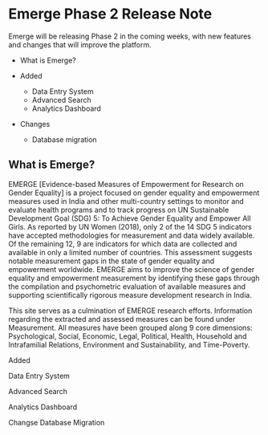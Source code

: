 # Emerge Phase 2 Release Note

Emerge will be releasing Phase 2 in the coming weeks, with new features and changes that will improve the platform. 

* What is Emerge?

* Added
  * Data Entry System
  * Advanced Search 
  * Analytics Dashboard

* Changes
  * Database migration

## What is Emerge?

EMERGE [Evidence-based Measures of Empowerment for Research on Gender Equality] is a project focused on gender equality and empowerment measures used in India and other multi-country settings to monitor and evaluate health programs and to track progress on UN Sustainable Development Goal (SDG) 5: To Achieve Gender Equality and Empower All Girls. As reported by UN Women (2018), only 2 of the 14 SDG 5 indicators have accepted methodologies for measurement and data widely available. Of the remaining 12, 9 are indicators for which data are collected and available in only a limited number of countries. This assessment suggests notable measurement gaps in the state of gender equality and empowerment worldwide. EMERGE aims to improve the science of gender equality and empowerment measurement by identifying these gaps through the compilation and psychometric evaluation of available measures and supporting scientifically rigorous measure development research in India.

This site serves as a culmination of EMERGE research efforts. Information regarding the extracted and assessed measures can be found under Measurement. All measures have been grouped along 9 core dimensions: Psychological, Social, Economic, Legal, Political, Health, Household and Intrafamilial Relations, Environment and Sustainability, and Time-Poverty.

    
Added

Data Entry System

Advanced Search

Analytics Dashboard

Changse
Database Migration
